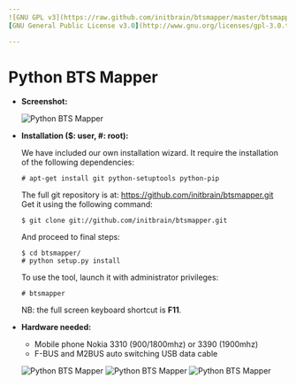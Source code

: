 ```yaml
---
![GNU GPL v3](https://raw.github.com/initbrain/btsmapper/master/btsmapper/images/logo_gpl_v3.png)
[GNU General Public License v3.0](http://www.gnu.org/licenses/gpl-3.0.txt)

---
```


Python BTS Mapper
=================

*   **Screenshot:**

    ![Python BTS Mapper](https://raw.github.com/initbrain/btsmapper/master/btsmapper/images/screenshot.png)


*   **Installation ($: user, #: root):**

    We have included our own installation wizard.
    It require the installation of the following dependencies:

        # apt-get install git python-setuptools python-pip

    The full git repository is at: <https://github.com/initbrain/btsmapper.git>
    Get it using the following command:

        $ git clone git://github.com/initbrain/btsmapper.git

    And proceed to final steps:

        $ cd btsmapper/
        # python setup.py install

    To use the tool, launch it with administrator privileges:

        # btsmapper

    NB: the full screen keyboard shortcut is **F11**.


*   **Hardware needed:**

    * Mobile phone Nokia 3310 (900/1800mhz) or 3390 (1900mhz)
    * ​F-BUS and M2BUS auto switching USB data cable

    ![Python BTS Mapper](https://raw.github.com/initbrain/btsmapper/master/btsmapper/images/nokia1.png) ![Python BTS Mapper](https://raw.github.com/initbrain/btsmapper/master/btsmapper/images/nokia2.png) ![Python BTS Mapper](https://raw.github.com/initbrain/btsmapper/master/btsmapper/images/nokia3.png)

